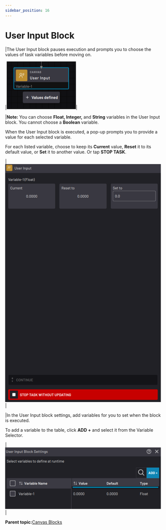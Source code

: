 ```yaml
---
sidebar_position: 16
---
```


# User Input Block

|The User Input block pauses execution and prompts you to choose the values of task variables before moving on.

|![](../Images/TaskCanvasBlockGlossary/Canvas-UserInput-Block.png)|

|**Note:** You can choose **Float, Integer,** and **String** variables in the User Input block. You cannot choose a **Boolean** variable.

When the User Input block is executed, a pop-up prompts you to provide a value for each selected variable.

For each listed variable, choose to keep its **Current** value, **Reset** it to its default value, or **Set** it to another value. Or tap **STOP TASK**.

|![](../Images/TaskCanvasBlockGlossary/Canvas-UserInput-Runtime.png)|

|In the User Input block settings, add variables for you to set when the block is executed.

To add a variable to the table, click **ADD +** and select it from the Variable Selector.

|![](../Images/TaskCanvasBlockGlossary/Canvas-UserInput-Settings.png)|

**Parent topic:**[Canvas Blocks](../TaskCanvasBlockGlossary/Canvas-Overview.md)

